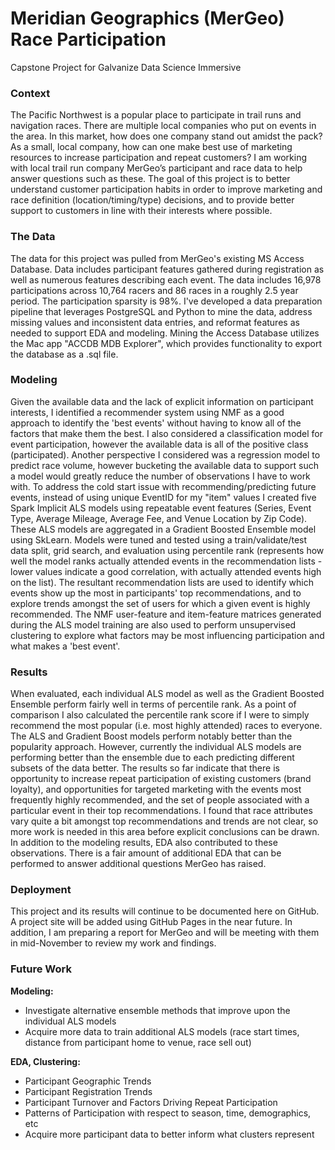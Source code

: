 # Meridian Geographics (MerGeo) Race Participation
Capstone Project for Galvanize Data Science Immersive

### Context
The Pacific Northwest is a popular place to participate in trail runs and navigation races.  There are multiple local companies who put on events in the area.  In this market, how does one company stand out amidst the pack?  As a small, local company, how can one make best use of marketing resources to increase participation and repeat customers?  I am working with local trail run company MerGeo’s participant and race data to help answer questions such as these.  The goal of this project is to better understand customer participation habits in order to improve marketing and race definition (location/timing/type) decisions, and to provide better support to customers in line with their interests where possible.

### The Data
The data for this project was pulled from MerGeo's existing MS Access Database.  Data includes participant features gathered during registration as well as numerous features describing each event.  The data includes 16,978 participations across 10,764 racers and 86 races in a roughly 2.5 year period.  The participation sparsity is 98%.  I've developed a data preparation pipeline that leverages PostgreSQL and Python to mine the data, address missing values and inconsistent data entries, and reformat features as needed to support EDA and modeling.  Mining the Access Database utilizes the Mac app "ACCDB MDB Explorer", which provides functionality to export the database as a .sql file.

### Modeling
Given the available data and the lack of explicit information on participant interests, I identified a recommender system using NMF as a good approach to identify the 'best events' without having to know all of the factors that make them the best.  I also considered a classification model for event participation, however the available data is all of the positive class (participated).  Another perspective I considered was a regression model to predict race volume, however bucketing the available data to support such a model would greatly reduce the number of observations I have to work with.
To address the cold start issue with recommending/predicting future events, instead of using unique EventID for my "item" values I created five Spark Implicit ALS models using repeatable event features (Series, Event Type, Average Mileage, Average Fee, and Venue Location by Zip Code).  These ALS models are aggregated in a Gradient Boosted Ensemble model using SkLearn.  Models were tuned and tested using a train/validate/test data split, grid search, and evaluation using percentile rank (represents how well the model ranks actually attended events in the recommendation lists - lower values indicate a good correlation, with actually attended events high on the list).
The resultant recommendation lists are used to identify which events show up the most in participants' top recommendations, and to explore trends amongst the set of users for which a given event is highly recommended.  The NMF user-feature and item-feature matrices generated during the ALS model training are also used to perform unsupervised clustering to explore what factors may be most influencing participation and what makes a 'best event'.

### Results
When evaluated, each individual ALS model as well as the Gradient Boosted Ensemble perform fairly well in terms of percentile rank.  As a point of comparison I also calculated the percentile rank score if I were to simply recommend the most popular (i.e. most highly attended) races to everyone.  The ALS and Gradient Boost models perform notably better than the popularity approach.  However, currently the individual ALS models are performing better than the ensemble due to each predicting different subsets of the data better.
The results so far indicate that there is opportunity to increase repeat participation of existing customers (brand loyalty), and opportunities for targeted marketing with the events most frequently highly recommended, and the set of people associated with a particular event in their top recommendations.  I found that race attributes vary quite a bit amongst top recommendations and trends are not clear, so more work is needed in this area before explicit conclusions can be drawn.  In addition to the modeling results, EDA also contributed to these observations.  There is a fair amount of additional EDA that can be performed to answer additional questions MerGeo has raised.

### Deployment
This project and its results will continue to be documented here on GitHub.  A project site will be added using GitHub Pages in the near future.  In addition, I am preparing a report for MerGeo and will be meeting with them in mid-November to review my work and findings.

### Future Work
**Modeling:**
* Investigate alternative ensemble methods that improve upon the individual ALS models
* Acquire more data to train additional ALS models (race start times, distance from participant home to venue, race sell out)


**EDA, Clustering:**
* Participant Geographic Trends
* Participant Registration Trends
* Participant Turnover and Factors Driving Repeat Participation
* Patterns of Participation with respect to season, time, demographics, etc
* Acquire more participant data to better inform what clusters represent
